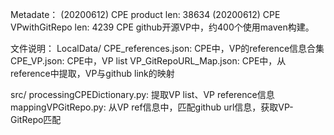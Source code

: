 Metadate：
(20200612) CPE product len: 38634
(20200612) CPE VPwithGitRepo len: 4239
CPE github开源VP中，约400个使用maven构建。



文件说明：
LocalData/
CPE_references.json: CPE中，VP的reference信息合集
CPE_VP.json: CPE中，VP list
VP_GitRepoURL_Map.json: CPE中，从reference中提取，VP与github link的映射

src/
processingCPEDictionary.py: 提取VP list、VP reference信息
mappingVPGitRepo.py: 从VP ref信息中，匹配github url信息，获取VP-GitRepo匹配
